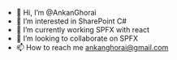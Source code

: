 - 👋 Hi, I’m @AnkanGhorai
- 👀 I’m interested in SharePoint C#
- 🌱 I’m currently working SPFX with react
- 💞️ I’m looking to collaborate on SPFX
- 📫 How to reach me ankanghorai@gmail.com

<!---
AnkanGhorai/AnkanGhorai is a ✨ special ✨ repository because its `README.md` (this file) appears on your GitHub profile.
You can click the Preview link to take a look at your changes.
--->

